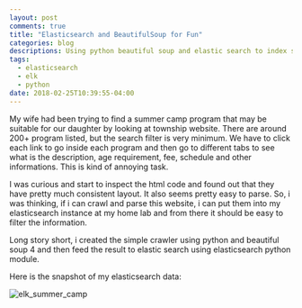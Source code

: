 ```yaml
---
layout: post
comments: true
title: "Elasticsearch and BeautifulSoup for Fun"
categories: blog
descriptions: Using python beautiful soup and elastic search to index summer camp program 
tags: 
  - elasticsearch
  - elk
  - python
date: 2018-02-25T10:39:55-04:00
---
```



My wife had been trying to find a summer camp program that may be suitable for our daughter by looking at township website. There are around 200+ program listed, but the search filter is very minimum. We have to click each link to go inside each program and then go to different tabs to see what is the description, age requirement, fee, schedule and other informations. This is kind of annoying task. 

I was curious and start to inspect the html code and found out that they have pretty much consistent layout. It also seems pretty easy to parse. So, i was thinking, if i can crawl and parse this website, i can put them into my elasticsearch instance at my home lab and from there it should be easy to filter the information. 

Long story short, i created the simple crawler using python and beautiful soup 4 and then feed the result to elastic search using elasticsearch python module. 

Here is the snapshot of my elasticsearch data:

![elk_summer_camp]({{site.baseurl}}/images/elk_summer_camp.png)


